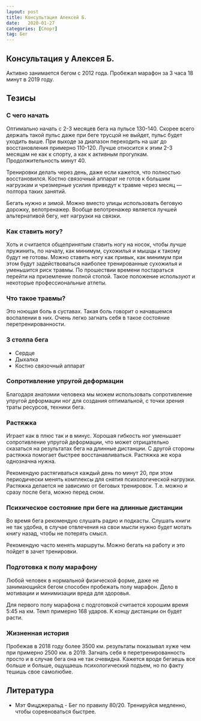 ```yaml
---
layout: post
title: Консультация Алексей Б.
date:   2020-01-27
categories: [Спорт]
tag: Бег
---
```

## Консультация у Алексея Б.
Активно занимается бегом с 2012 года. Пробежал марафон за 3 часа 18 минут в 2019 году.

## Тезисы
### С чего начать
Оптимально начать с 2-3 месяцев бега на пульсе 130-140. Скорее всего держать такой пульс даже при беге трусцой не выйдет, пульс будет уходить выше. При выходе за диапазон переходить на шаг до восстановления примерно 110-120. Лучше относится к этим 2-3 месяцам не как к спорту, а как к активным прогулкам. Продолжительность минут 40.

Тренировки делать через день, даже если кажется, что полностью восстановился. Костно связочный аппарат не готов к большим нагрузкам и чрезмерные усилия приведут к травме через месяц — полтора таких занятий.

Бегать нужно и зимой. Можно вместо улицы использовать беговую дорожку, велотренажер. Вообще велотренажер является лучшей альтернативой бегу, нет нагрузки на связки.

### Как ставить ногу?
Хоть и считается общепринятым ставить ногу на носок, чтобы лучше пружинить, по началу, как минимум, сухожилья и мышцы к такому будут не готовы. Можно ставить ногу как привык, как минимум при этом будут задействоваться наиболее тренированные сухожилья и уменьшится риск травмы. По прошествии времени постараться перейти на приземление полной стопой. Такое положение используют и некоторые профессиональные атлеты.

### Что такое травмы?
Это ноющая боль в суставах. Такая боль говорит о начавшемся воспалении в них. Очень легко загнать себя в такое состояние перетренированности.

### 3 столпа бега
* Сердце
* Дыхалка
* Костно связочный аппарат

### Сопротивление упругой деформации
Благодаря анатомии человека мы можем использовать сопротивление упругой деформации ног для создания оптимальной, с точки зрения траты ресурсов, техники бега.

### Растяжка
Играет как в плюс так и в минус. Хорошая гибкость ног уменьшает сопротивление упругой деформации, что может отрицательно сказаться на результатах бега на длинные дистанции. С другой стороны растяжка помогает быстрее восстанавливаться. Растяжка же кора однозначна нужна.

Рекомендую растягиваться каждый день по минут 20, при этом периодически менять комплексы для снятия психологической нагрузки. Растяжка делается не зависимо от беговых тренировок. Т.е. можно и сразу после бега, можно перед сном.

### Психическое состояние при беге на длинные дистанции
Во время бега рекомендую слушать радио и подкасты. Слушать книги не так удобна, в случае отвлечения на свои мысли нужно будет мотать книгу назад, чтобы не потерять смысл.

Рекомендую часто менять маршруты. Можно бегать на работу и это пойдет в зачет тренировки.

### Подготовка к полу марафону
Любой человек в нормальной физической форме, даже не занимающийся бегом способен пробежать полу марафон. Дело в мотивации и минимизации вреда для здоровья.

Для первого полу марафона с подготовкой считается хорошим время 5:45 на км. Темп примерно 168 ударов. К концу дистанции он будет расти.

### Жизненная история
Пробежав в 2018 году более 3500 км. результаты показывал хуже чем при примерно 2500 км. в 2019. Загнать себя в перетренированность просто и в случае бега она не так очевидна. Кажется вроде бегаешь все больше и больше, ощущаешь психологический подъем, но по факту тешишь свое самолюбие.

## Литература
* Мэт Фицджеральд - Бег по правилу 80/20. Тренируйся медленно, чтобы соревноваться быстрее.
